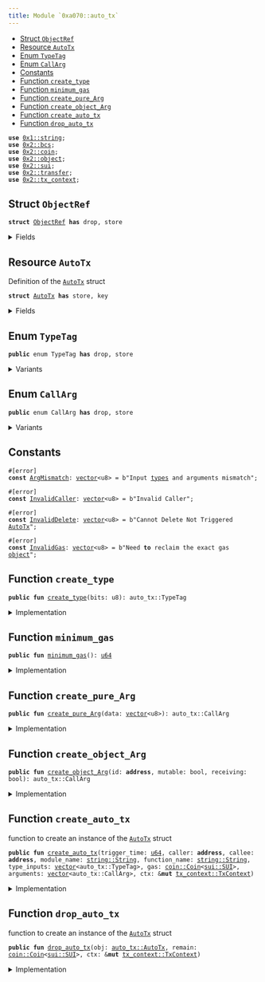 ```yaml
---
title: Module `0xa070::auto_tx`
---
```




-  [Struct `ObjectRef`](#0xa070_auto_tx_ObjectRef)
-  [Resource `AutoTx`](#0xa070_auto_tx_AutoTx)
-  [Enum `TypeTag`](#0xa070_auto_tx_TypeTag)
-  [Enum `CallArg`](#0xa070_auto_tx_CallArg)
-  [Constants](#@Constants_0)
-  [Function `create_type`](#0xa070_auto_tx_create_type)
-  [Function `minimum_gas`](#0xa070_auto_tx_minimum_gas)
-  [Function `create_pure_Arg`](#0xa070_auto_tx_create_pure_Arg)
-  [Function `create_object_Arg`](#0xa070_auto_tx_create_object_Arg)
-  [Function `create_auto_tx`](#0xa070_auto_tx_create_auto_tx)
-  [Function `drop_auto_tx`](#0xa070_auto_tx_drop_auto_tx)


<pre><code><b>use</b> <a href="../move-stdlib/string.md#0x1_string">0x1::string</a>;
<b>use</b> <a href="../sui-framework/bcs.md#0x2_bcs">0x2::bcs</a>;
<b>use</b> <a href="../sui-framework/coin.md#0x2_coin">0x2::coin</a>;
<b>use</b> <a href="../sui-framework/object.md#0x2_object">0x2::object</a>;
<b>use</b> <a href="../sui-framework/sui.md#0x2_sui">0x2::sui</a>;
<b>use</b> <a href="../sui-framework/transfer.md#0x2_transfer">0x2::transfer</a>;
<b>use</b> <a href="../sui-framework/tx_context.md#0x2_tx_context">0x2::tx_context</a>;
</code></pre>



<a name="0xa070_auto_tx_ObjectRef"></a>

## Struct `ObjectRef`



<pre><code><b>struct</b> <a href="auto_tx.md#0xa070_auto_tx_ObjectRef">ObjectRef</a> <b>has</b> drop, store
</code></pre>



<details>
<summary>Fields</summary>


<dl>
<dt>
<code>id: <b>address</b></code>
</dt>
<dd>

</dd>
<dt>
<code>mutable: bool</code>
</dt>
<dd>

</dd>
<dt>
<code>receiving: bool</code>
</dt>
<dd>

</dd>
</dl>


</details>

<a name="0xa070_auto_tx_AutoTx"></a>

## Resource `AutoTx`

Definition of the <code><a href="auto_tx.md#0xa070_auto_tx_AutoTx">AutoTx</a></code> struct


<pre><code><b>struct</b> <a href="auto_tx.md#0xa070_auto_tx_AutoTx">AutoTx</a> <b>has</b> store, key
</code></pre>



<details>
<summary>Fields</summary>


<dl>
<dt>
<code>id: <a href="../sui-framework/object.md#0x2_object_UID">object::UID</a></code>
</dt>
<dd>

</dd>
<dt>
<code>trigger_time: <a href="../move-stdlib/u64.md#0x1_u64">u64</a></code>
</dt>
<dd>

</dd>
<dt>
<code>caller: <b>address</b></code>
</dt>
<dd>

</dd>
<dt>
<code>callee: <b>address</b></code>
</dt>
<dd>

</dd>
<dt>
<code>module_name: <a href="../move-stdlib/vector.md#0x1_vector">vector</a>&lt;u8&gt;</code>
</dt>
<dd>

</dd>
<dt>
<code>function_name: <a href="../move-stdlib/vector.md#0x1_vector">vector</a>&lt;u8&gt;</code>
</dt>
<dd>

</dd>
<dt>
<code>type_inputs: <a href="../move-stdlib/vector.md#0x1_vector">vector</a>&lt;u8&gt;</code>
</dt>
<dd>

</dd>
<dt>
<code>gas_id: <b>address</b></code>
</dt>
<dd>

</dd>
<dt>
<code>arguments: <a href="../move-stdlib/vector.md#0x1_vector">vector</a>&lt;u8&gt;</code>
</dt>
<dd>

</dd>
</dl>


</details>

<a name="0xa070_auto_tx_TypeTag"></a>

## Enum `TypeTag`



<pre><code><b>public</b> enum TypeTag <b>has</b> drop, store
</code></pre>



<details>
<summary>Variants</summary>


<dl>
<dt>
Variant <code>Bool</code>
</dt>
<dd>

</dd>
<dt>
Variant <code>U8</code>
</dt>
<dd>

</dd>
<dt>
Variant <code>U64</code>
</dt>
<dd>

</dd>
<dt>
Variant <code>U128</code>
</dt>
<dd>

</dd>
<dt>
Variant <code>Address</code>
</dt>
<dd>

</dd>
<dt>
Variant <code>Signer_not_supported</code>
</dt>
<dd>

</dd>
<dt>
Variant <code>Vector_not_supported</code>
</dt>
<dd>

</dd>
<dt>
Variant <code>Struct_not_supported</code>
</dt>
<dd>

</dd>
<dt>
Variant <code>U16</code>
</dt>
<dd>

</dd>
<dt>
Variant <code>U32</code>
</dt>
<dd>

</dd>
<dt>
Variant <code>U256</code>
</dt>
<dd>

</dd>
</dl>


</details>

<a name="0xa070_auto_tx_CallArg"></a>

## Enum `CallArg`



<pre><code><b>public</b> enum CallArg <b>has</b> drop, store
</code></pre>



<details>
<summary>Variants</summary>


<dl>
<dt>
Variant <code>Pure</code>
</dt>
<dd>

</dd>

<dl>
<dt>
<code>pos0: <a href="../move-stdlib/vector.md#0x1_vector">vector</a>&lt;u8&gt;</code>
</dt>
<dd>

</dd>
</dl>

<dt>
Variant <code>Object</code>
</dt>
<dd>

</dd>

<dl>
<dt>
<code>pos0: <a href="auto_tx.md#0xa070_auto_tx_ObjectRef">auto_tx::ObjectRef</a></code>
</dt>
<dd>

</dd>
</dl>

</dl>


</details>

<a name="@Constants_0"></a>

## Constants


<a name="0xa070_auto_tx_ArgMismatch"></a>



<pre><code>#[error]
<b>const</b> <a href="auto_tx.md#0xa070_auto_tx_ArgMismatch">ArgMismatch</a>: <a href="../move-stdlib/vector.md#0x1_vector">vector</a>&lt;u8&gt; = b"Input <a href="../sui-framework/types.md#0x2_types">types</a> and arguments mismatch";
</code></pre>



<a name="0xa070_auto_tx_InvalidCaller"></a>



<pre><code>#[error]
<b>const</b> <a href="auto_tx.md#0xa070_auto_tx_InvalidCaller">InvalidCaller</a>: <a href="../move-stdlib/vector.md#0x1_vector">vector</a>&lt;u8&gt; = b"Invalid Caller";
</code></pre>



<a name="0xa070_auto_tx_InvalidDelete"></a>



<pre><code>#[error]
<b>const</b> <a href="auto_tx.md#0xa070_auto_tx_InvalidDelete">InvalidDelete</a>: <a href="../move-stdlib/vector.md#0x1_vector">vector</a>&lt;u8&gt; = b"Cannot Delete Not Triggered <a href="auto_tx.md#0xa070_auto_tx_AutoTx">AutoTx</a>";
</code></pre>



<a name="0xa070_auto_tx_InvalidGas"></a>



<pre><code>#[error]
<b>const</b> <a href="auto_tx.md#0xa070_auto_tx_InvalidGas">InvalidGas</a>: <a href="../move-stdlib/vector.md#0x1_vector">vector</a>&lt;u8&gt; = b"Need <b>to</b> reclaim the exact gas <a href="../sui-framework/object.md#0x2_object">object</a>";
</code></pre>



<a name="0xa070_auto_tx_create_type"></a>

## Function `create_type`



<pre><code><b>public</b> <b>fun</b> <a href="auto_tx.md#0xa070_auto_tx_create_type">create_type</a>(bits: u8): auto_tx::TypeTag
</code></pre>



<details>
<summary>Implementation</summary>


<pre><code><b>public</b> <b>fun</b> <a href="auto_tx.md#0xa070_auto_tx_create_type">create_type</a>(bits: u8): TypeTag {
  match (bits) {
    1 =&gt; TypeTag::Bool,
    3 =&gt; TypeTag::U8,
    4 =&gt; TypeTag::U16,
    5 =&gt; TypeTag::U32,
    6 =&gt; TypeTag::U64,
    7 =&gt; TypeTag::U128,
    8 =&gt; TypeTag::U256,
    _ =&gt; TypeTag::Address,
  }
}
</code></pre>



</details>

<a name="0xa070_auto_tx_minimum_gas"></a>

## Function `minimum_gas`



<pre><code><b>public</b> <b>fun</b> <a href="auto_tx.md#0xa070_auto_tx_minimum_gas">minimum_gas</a>(): <a href="../move-stdlib/u64.md#0x1_u64">u64</a>
</code></pre>



<details>
<summary>Implementation</summary>


<pre><code><b>public</b> <b>fun</b> <a href="auto_tx.md#0xa070_auto_tx_minimum_gas">minimum_gas</a>(): <a href="../move-stdlib/u64.md#0x1_u64">u64</a> {
  10_000_000
}
</code></pre>



</details>

<a name="0xa070_auto_tx_create_pure_Arg"></a>

## Function `create_pure_Arg`



<pre><code><b>public</b> <b>fun</b> <a href="auto_tx.md#0xa070_auto_tx_create_pure_Arg">create_pure_Arg</a>(data: <a href="../move-stdlib/vector.md#0x1_vector">vector</a>&lt;u8&gt;): auto_tx::CallArg
</code></pre>



<details>
<summary>Implementation</summary>


<pre><code><b>public</b> <b>fun</b> <a href="auto_tx.md#0xa070_auto_tx_create_pure_Arg">create_pure_Arg</a>(data: <a href="../move-stdlib/vector.md#0x1_vector">vector</a>&lt;u8&gt;): CallArg {
  CallArg::Pure(data)
}
</code></pre>



</details>

<a name="0xa070_auto_tx_create_object_Arg"></a>

## Function `create_object_Arg`



<pre><code><b>public</b> <b>fun</b> <a href="auto_tx.md#0xa070_auto_tx_create_object_Arg">create_object_Arg</a>(id: <b>address</b>, mutable: bool, receiving: bool): auto_tx::CallArg
</code></pre>



<details>
<summary>Implementation</summary>


<pre><code><b>public</b> <b>fun</b> <a href="auto_tx.md#0xa070_auto_tx_create_object_Arg">create_object_Arg</a>(id: <b>address</b>, mutable: bool, receiving: bool): CallArg {
  CallArg::Object(<a href="auto_tx.md#0xa070_auto_tx_ObjectRef">ObjectRef</a> {
    id,
    mutable,
    receiving,
  })
}
</code></pre>



</details>

<a name="0xa070_auto_tx_create_auto_tx"></a>

## Function `create_auto_tx`

function to create an instance of the <code><a href="auto_tx.md#0xa070_auto_tx_AutoTx">AutoTx</a></code> struct


<pre><code><b>public</b> <b>fun</b> <a href="auto_tx.md#0xa070_auto_tx_create_auto_tx">create_auto_tx</a>(trigger_time: <a href="../move-stdlib/u64.md#0x1_u64">u64</a>, caller: <b>address</b>, callee: <b>address</b>, module_name: <a href="../move-stdlib/string.md#0x1_string_String">string::String</a>, function_name: <a href="../move-stdlib/string.md#0x1_string_String">string::String</a>, type_inputs: <a href="../move-stdlib/vector.md#0x1_vector">vector</a>&lt;auto_tx::TypeTag&gt;, gas: <a href="../sui-framework/coin.md#0x2_coin_Coin">coin::Coin</a>&lt;<a href="../sui-framework/sui.md#0x2_sui_SUI">sui::SUI</a>&gt;, arguments: <a href="../move-stdlib/vector.md#0x1_vector">vector</a>&lt;auto_tx::CallArg&gt;, ctx: &<b>mut</b> <a href="../sui-framework/tx_context.md#0x2_tx_context_TxContext">tx_context::TxContext</a>)
</code></pre>



<details>
<summary>Implementation</summary>


<pre><code><b>public</b> <b>fun</b> <a href="auto_tx.md#0xa070_auto_tx_create_auto_tx">create_auto_tx</a>(
  trigger_time: <a href="../move-stdlib/u64.md#0x1_u64">u64</a>,
  caller: <b>address</b>,
  callee: <b>address</b>,
  module_name: String,
  function_name: String,
  type_inputs: <a href="../move-stdlib/vector.md#0x1_vector">vector</a>&lt;TypeTag&gt;,
  gas: Coin&lt;SUI&gt;,
  arguments: <a href="../move-stdlib/vector.md#0x1_vector">vector</a>&lt;CallArg&gt;,
  ctx: &<b>mut</b> TxContext,
) {
  // Transfer the gas (<a href="../sui-framework/coin.md#0x2_coin">coin</a>) <b>to</b> the package <b>address</b>
  <b>let</b> gas_id = <a href="../sui-framework/object.md#0x2_object_id_to_address">object::id_to_address</a>(&<a href="../sui-framework/object.md#0x2_object_id">object::id</a>(&gas));
  public_transfer(gas, caller);
  // Ensure type_inputs and arguments have a one-<b>to</b>-one correspondence
  <b>let</b> len = <a href="../move-stdlib/vector.md#0x1_vector_length">vector::length</a>(&type_inputs);

  // Ensure type_inputs and arguments have a one-<b>to</b>-one correspondence
  <b>assert</b>!(len== <a href="../move-stdlib/vector.md#0x1_vector_length">vector::length</a>(&arguments), <a href="auto_tx.md#0xa070_auto_tx_ArgMismatch">ArgMismatch</a>);
  <b>let</b> <b>mut</b> i = 0;
  <b>while</b> (i &lt; len) {
    <b>let</b> input = <a href="../move-stdlib/vector.md#0x1_vector_borrow">vector::borrow</a>(&type_inputs, i);
    <b>let</b> arg = <a href="../move-stdlib/vector.md#0x1_vector_borrow">vector::borrow</a>(&arguments, i);
    match (arg) {
      CallArg::Pure(_) =&gt; {
        match (input) {
          TypeTag::Vector_not_supported =&gt; { <b>assert</b>!(<b>false</b>, <a href="auto_tx.md#0xa070_auto_tx_ArgMismatch">ArgMismatch</a>); },
          TypeTag::Struct_not_supported =&gt; { <b>assert</b>!(<b>false</b>, <a href="auto_tx.md#0xa070_auto_tx_ArgMismatch">ArgMismatch</a>); },
          TypeTag::Signer_not_supported =&gt; { <b>assert</b>!(<b>false</b>, <a href="auto_tx.md#0xa070_auto_tx_ArgMismatch">ArgMismatch</a>); },
          _ =&gt; {},
        }
      },
      CallArg::Object(_) =&gt; {
        match (input) {
          TypeTag::Address =&gt; {},
          _ =&gt; { <b>assert</b>!(<b>false</b>, <a href="auto_tx.md#0xa070_auto_tx_ArgMismatch">ArgMismatch</a>); },
        }
      },
    };
    i = i + 1;
  };

  // Create the <a href="auto_tx.md#0xa070_auto_tx_AutoTx">AutoTx</a> <a href="../sui-framework/object.md#0x2_object">object</a>
  <b>let</b> <a href="auto_tx.md#0xa070_auto_tx">auto_tx</a> = <a href="auto_tx.md#0xa070_auto_tx_AutoTx">AutoTx</a> {
    id: <a href="../sui-framework/object.md#0x2_object_new">object::new</a>(ctx),
    trigger_time,
    caller,
    callee,
    module_name: *<a href="../move-stdlib/string.md#0x1_string_as_bytes">string::as_bytes</a>(&module_name),
    function_name: *<a href="../move-stdlib/string.md#0x1_string_as_bytes">string::as_bytes</a>(&function_name),
    type_inputs: <a href="../move-stdlib/bcs.md#0x1_bcs_to_bytes">bcs::to_bytes</a>(&type_inputs),
    gas_id: gas_id,
    arguments: <a href="../move-stdlib/bcs.md#0x1_bcs_to_bytes">bcs::to_bytes</a>(&arguments),
  };

  // Transfer the <a href="auto_tx.md#0xa070_auto_tx_AutoTx">AutoTx</a> <a href="../sui-framework/object.md#0x2_object">object</a> <b>to</b> the package <b>address</b>
  public_transfer(<a href="auto_tx.md#0xa070_auto_tx">auto_tx</a>, @<a href="talus.md#0xa070_talus">talus</a>);
}
</code></pre>



</details>

<a name="0xa070_auto_tx_drop_auto_tx"></a>

## Function `drop_auto_tx`

function to create an instance of the <code><a href="auto_tx.md#0xa070_auto_tx_AutoTx">AutoTx</a></code> struct


<pre><code><b>public</b> <b>fun</b> <a href="auto_tx.md#0xa070_auto_tx_drop_auto_tx">drop_auto_tx</a>(obj: <a href="auto_tx.md#0xa070_auto_tx_AutoTx">auto_tx::AutoTx</a>, remain: <a href="../sui-framework/coin.md#0x2_coin_Coin">coin::Coin</a>&lt;<a href="../sui-framework/sui.md#0x2_sui_SUI">sui::SUI</a>&gt;, ctx: &<b>mut</b> <a href="../sui-framework/tx_context.md#0x2_tx_context_TxContext">tx_context::TxContext</a>)
</code></pre>



<details>
<summary>Implementation</summary>


<pre><code><b>public</b> <b>fun</b> <a href="auto_tx.md#0xa070_auto_tx_drop_auto_tx">drop_auto_tx</a>(obj: <a href="auto_tx.md#0xa070_auto_tx_AutoTx">AutoTx</a>, remain: Coin&lt;SUI&gt;, ctx: &<b>mut</b> TxContext): () {
  // TODO: add cancel logic for deleting not triggered <a href="auto_tx.md#0xa070_auto_tx_AutoTx">AutoTx</a>, and reclaim gas.
  <b>let</b> epoch_start = ctx.epoch_timestamp_ms();
  <b>assert</b>!(epoch_start&gt;obj.trigger_time, <a href="auto_tx.md#0xa070_auto_tx_InvalidDelete">InvalidDelete</a>);

  // claim back remaining gas
  <b>let</b> gas_id = <a href="../sui-framework/object.md#0x2_object_id_to_address">object::id_to_address</a>(&<a href="../sui-framework/object.md#0x2_object_id">object::id</a>(&remain));
  <b>assert</b>!(gas_id == obj.gas_id, <a href="auto_tx.md#0xa070_auto_tx_InvalidGas">InvalidGas</a>);

  // only caller can delete
  <b>assert</b>!(obj.caller == ctx.sender(), <a href="auto_tx.md#0xa070_auto_tx_InvalidCaller">InvalidCaller</a>);

  // <a href="../sui-framework/transfer.md#0x2_transfer">transfer</a> gas back <b>to</b> caller
  public_transfer(remain, obj.caller);

  <b>let</b> <a href="auto_tx.md#0xa070_auto_tx_AutoTx">AutoTx</a> { id, .. } = obj;
  <a href="../sui-framework/object.md#0x2_object_delete">object::delete</a>(id);
}
</code></pre>



</details>
